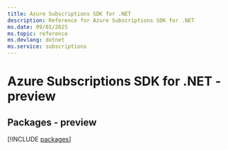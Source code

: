 ```yaml
---
title: Azure Subscriptions SDK for .NET
description: Reference for Azure Subscriptions SDK for .NET
ms.date: 09/01/2025
ms.topic: reference
ms.devlang: dotnet
ms.service: subscriptions
---
```

# Azure Subscriptions SDK for .NET - preview
## Packages - preview
[!INCLUDE [packages](subscriptions-index.md)]